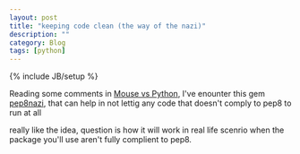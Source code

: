 ```yaml
---
layout: post
title: "keeping code clean (the way of the nazi)"
description: ""
category: Blog
tags: [python]
---
```

{% include JB/setup %}

Reading some comments in [Mouse vs Python][1],
I've enounter this gem [pep8nazi][2], 
that can help in not lettig any code that doesn't comply to pep8 to run at all

really like the idea, question is how it will work in real life scenrio when the package you'll use 
aren't fully complient to pep8.

[1]: http://www.blog.pythonlibrary.org/2011/01/26/pychecker-python-code-analysis/ 
[2]: http://github.com/storborg/pep8nazi